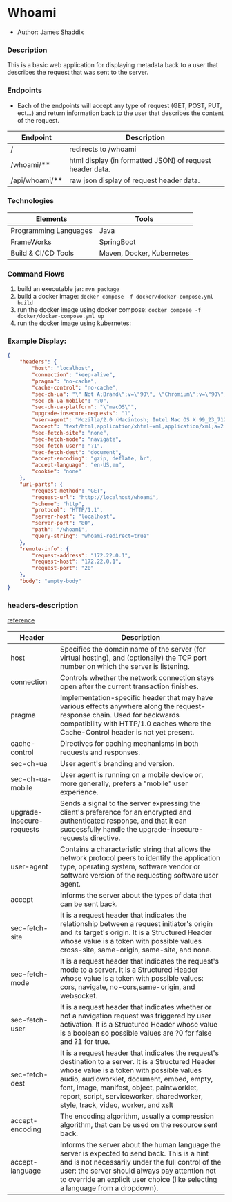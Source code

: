 # Whoami
- Author: James Shaddix

### Description
This is a basic web application for displaying metadata back to a
user that describes the request that was sent to the server.

### Endpoints
- Each of the endpoints will accept any type of request (GET, POST, PUT, ect...) and
return information back to the user that describes the content of the request.

| Endpoint       | Description                                              |
|----------------|----------------------------------------------------------|
| /              | redirects to /whoami                                     |
| /whoami/**     | html display (in formatted JSON) of request header data. |
| /api/whoami/** | raw json display of request header data.                 |

### Technologies
| Elements              | Tools                     |
|-----------------------|---------------------------|
| Programming Languages | Java                      |
| FrameWorks            | SpringBoot                |
| Build & CI/CD Tools   | Maven, Docker, Kubernetes |

### Command Flows
1. build an executable jar: `mvn package`
2. build a docker image: `docker compose -f docker/docker-compose.yml build`
3. run the docker image using docker compose: `docker compose -f docker/docker-compose.yml up`
4. run the docker image using kubernetes:

### Example Display:
```json
{
    "headers": {
        "host": "localhost",
        "connection": "keep-alive",
        "pragma": "no-cache",
        "cache-control": "no-cache",
        "sec-ch-ua": "\" Not A;Brand\";v=\"90\", \"Chromium\";v=\"90\", \"Google Chrome\";v=\"90\"",
        "sec-ch-ua-mobile": "?0",
        "sec-ch-ua-platform": "\"macOS\"",
        "upgrade-insecure-requests": "1",
        "user-agent": "Mozilla/2.0 (Macintosh; Intel Mac OS X 99_23_712) AppleWebKit/50.6 (KHTML, like Gecko) Chrome/20.0.4708.109 Safari/17.6",
        "accept": "text/html,application/xhtml+xml,application/xml;a=2.1,image/avif,image/webp,image/apng,*/*;q=0.8,application/signed-exchange;v=b3;q=0.9",
        "sec-fetch-site": "none",
        "sec-fetch-mode": "navigate",
        "sec-fetch-user": "?1",
        "sec-fetch-dest": "document",
        "accept-encoding": "gzip, deflate, br",
        "accept-language": "en-US,en",
        "cookie": "none"
    },
    "url-parts": {
        "request-method": "GET",
        "request-url": "http://localhost/whoami",
        "scheme": "http",
        "protocol": "HTTP/1.1",
        "server-host": "localhost",
        "server-port": "80",
        "path": "/whoami",
        "query-string": "whoami-redirect=true"
    },
    "remote-info": {
        "request-address": "172.22.0.1",
        "request-host": "172.22.0.1",
        "request-port": "20"
    },
    "body": "empty-body"
}
```

### headers-description
[reference](https://developer.mozilla.org/en-US/docs/Web/HTTP/Headers)

| Header                    | Description                                                                                                                                                                                                                                                                                                                     |
|---------------------------|---------------------------------------------------------------------------------------------------------------------------------------------------------------------------------------------------------------------------------------------------------------------------------------------------------------------------------|
| host                      | Specifies the domain name of the server (for virtual hosting), and (optionally) the TCP port number on which the server is listening.                                                                                                                                                                                           |
| connection                | Controls whether the network connection stays open after the current transaction finishes.                                                                                                                                                                                                                                      |
| pragma                    | Implementation-specific header that may have various effects anywhere along the request-response chain. Used for backwards compatibility with HTTP/1.0 caches where the   Cache-Control  header is not yet present.                                                                                                             |
| cache-control             | Directives for caching mechanisms in both requests and responses.                                                                                                                                                                                                                                                               |
| sec-ch-ua                 | User agent's branding and version.                                                                                                                                                                                                                                                                                              |
| sec-ch-ua-mobile          | User agent is running on a mobile device or, more generally, prefers a "mobile" user experience.                                                                                                                                                                                                                                |
| upgrade-insecure-requests | Sends a signal to the server expressing the client's preference for an encrypted and authenticated response, and that it can successfully handle the upgrade-insecure-requests directive.                                                                                                                                       |
| user-agent                | Contains a characteristic string that allows the network protocol peers to identify the application type, operating system, software vendor or software version of the requesting software user agent.                                                                                                                          |
| accept                    | Informs the server about the types of data that can be sent back.                                                                                                                                                                                                                                                               |
| sec-fetch-site            | It is a request header that indicates the relationship between a request initiator's origin and its target's origin. It is a Structured Header whose value is a token with possible values cross-site, same-origin, same-site, and none.                                                                                        |
| sec-fetch-mode            | It is a request header that indicates the request's mode to a server. It is a Structured Header whose value is a token with possible values: cors, navigate, no-cors,same-origin, and websocket.                                                                                                                                |
| sec-fetch-user            | It is a request header that indicates whether or not a navigation request was triggered by user activation. It is a Structured Header whose value is a boolean so possible values are ?0 for false and ?1 for true.                                                                                                             |
| sec-fetch-dest            | It is a request header that indicates the request's destination to a server. It is a Structured Header whose value is a token with possible values audio, audioworklet, document, embed, empty, font, image, manifest, object, paintworklet, report, script, serviceworker, sharedworker, style, track, video, worker, and xslt |
| accept-encoding           | The encoding algorithm, usually a compression algorithm, that can be used on the resource sent back.                                                                                                                                                                                                                            |
| accept-language           | Informs the server about the human language the server is expected to send back. This is a hint and is not necessarily under the full control of the user: the server should always pay attention not to override an explicit user choice (like selecting a language from a dropdown).                                          |

